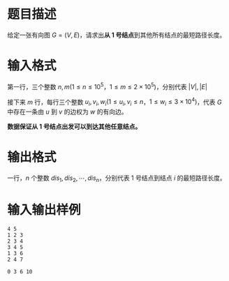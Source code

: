 # 题目描述

给定一张有向图 $G=(V, E)$，请求出**从 1 号结点**到其他所有结点的最短路径长度。

# 输入格式

第一行，三个整数 $n,m(1 \leq n \leq {10}^5$，$1 \leq m \leq 2 \times {10}^5)$，分别代表 $|V|,|E|$

接下来 $m$ 行，每行三个整数 $u_i, v_i, w_i(1 \leq u_i,v_i \leq n$，$1 \leq w_i \leq 3 \times {10}^4)$，代表 $G$ 中存在一条由 $u$ 到 $v$ 的边权为 $w$ 的有向边。

**数据保证从 1 号结点出发可以到达其他任意结点。**

# 输出格式

一行，$n$ 个整数 $dis_1,dis_2,\cdots,dis_n$，分别代表 1 号结点到结点 $i$ 的最短路径长度。

# 输入输出样例

```input1
4 5
1 2 3
2 3 4
3 4 5
1 3 6
2 4 7
```

```output1
0 3 6 10
```
